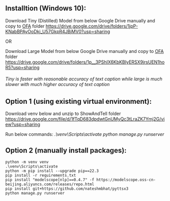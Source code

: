 
## Installtion (Windows 10):
Download Tiny (Distilled) Model from below Google Drive manually and copy to [OFA](https://github.com/Wanghao-UOW/ShowAndTell/tree/main/OFA) folder https://drive.google.com/drive/folders/1jpP-KNabBPAyOoDkj_U57GkpR4JBjMV0?usp=sharing

OR 

Download Large Model from below Google Drive manually and copy to [OFA](https://github.com/Wanghao-UOW/ShowAndTell/tree/main/OFA) folder
https://drive.google.com/drive/folders/1p__3PShIX6KbKBIyERSX9jrsUEN1hoR5?usp=sharing

###### Tiny is faster with reasonable accuracy of text caption while large is much slower with much higher accuracy of text caption

## Option 1 (using existing virtual environment): 

Download venv below and unzip to ShowAndTell folder
https://drive.google.com/file/d/1fTqD683dpdwtGnUMyQc3tLraZK7Ymj2G/view?usp=sharing

Run below commands:
*.\venv\Scripts\activate*
*python manage.py runserver*


## Option 2 (manually install packages): 
    python -m venv venv
    .\venv\Scripts\activate
    python -m pip install --upgrade pip==22.3
    pip install -r requirements.txt
    pip install "modelscope[nlp]==0.4.7" -f https://modelscope.oss-cn-beijing.aliyuncs.com/releases/repo.html
    pip install git+https://github.com/nateshmbhat/pyttsx3
    python manage.py runserver
